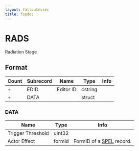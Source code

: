 ```yaml
---
layout: falloutnvrec
title: fopdoc
---
```

RADS
====

Radiation Stage

## Format

Count | Subrecord | Name | Type | Info
------|-------|------|------|-----
+ | EDID | Editor ID | cstring |
+ | DATA | | struct |

### DATA

Name | Type | Info
-----|------|-----
Trigger Threshold | uint32 |
Actor Effect | formid | FormID of a [SPEL](SPEL.html) record.

